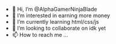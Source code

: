 - 👋 Hi, I’m @AlphaGamerNinjaBlade
- 👀 I’m interested in earning more money
- 🌱 I’m currently learning html/css/js
- 💞️ I’m looking to collaborate on idk yet
- 📫 How to reach me ...

<!---
AlphaGamerNinjaBlade/AlphaGamerNinjaBlade is a ✨ special ✨ repository because its `README.md` (this file) appears on your GitHub profile.
You can click the Preview link to take a look at your changes.
--->
